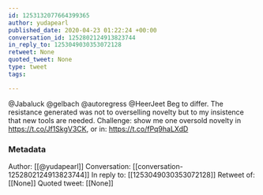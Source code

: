 ```yaml
---
id: 1253132077664399365
author: yudapearl
published_date: 2020-04-23 01:22:24 +00:00
conversation_id: 1252802124913823744
in_reply_to: 1253049030353072128
retweet: None
quoted_tweet: None
type: tweet
tags:

---
```


@Jabaluck @gelbach @autoregress @HeerJeet Beg to differ. The resistance generated was not to overselling novelty but to my insistence that new tools are needed. Challenge: show me one oversold novelty in https://t.co/Jf1SkgV3CK, or in: https://t.co/fPq9haLXdD

### Metadata

Author: [[@yudapearl]]
Conversation: [[conversation-1252802124913823744]]
In reply to: [[1253049030353072128]]
Retweet of: [[None]]
Quoted tweet: [[None]]
